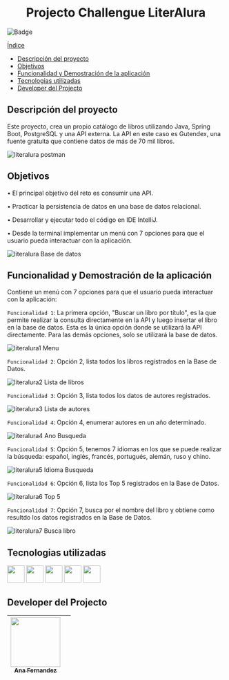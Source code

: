 
  <h1 align="center">Projecto Challengue LiterAlura</h1>

 ![Badge](http://img.shields.io/static/v1?label=STATUS&message=CONCLUIDO&color=GREEN&style=for-the-badge)
 
[Índice](#índice)

- [Descripción del proyecto](#descripción-del-proyecto)
- [Objetivos](#objetivos)
- [Funcionalidad y Demostración de la aplicación](#funcionalidad-y-demostración-de-la-aplicación)
- [Tecnologias utilizadas](#tecnologias-utilizadas)
- [Developer del Projecto](#developer-del-projecto)

  

## Descripción del proyecto


<p>Este proyecto, crea un propio catálogo de libros utilizando Java, Spring Boot, PostgreSQL y una API externa. La API en este caso es Gutendex, una fuente gratuita que contiene datos de más de 70 mil libros.</p>

![literalura postman](https://github.com/user-attachments/assets/3a6be322-92e2-4ab4-a798-5cf24af192a8)

## Objetivos

•	El principal objetivo del reto es consumir una API. 

•	Practicar la persistencia de datos en una base de datos relacional.

•	Desarrollar y ejecutar todo el código en  IDE IntelliJ.

•	Desde la terminal implementar un menú con 7 opciones para que el usuario pueda interactuar con la aplicación. 



![literalura Base de datos](https://github.com/user-attachments/assets/6aecdb51-50ae-428f-8347-16f6fda07107)



## Funcionalidad y Demostración de la aplicación

Contiene un menú con 7 opciones para que el usuario pueda interactuar con la aplicación:

`Funcionalidad 1`: La primera opción, "Buscar un libro por título", es la que permite realizar la consulta directamente en la API y luego insertar el libro en la base de datos. Esta es la única opción donde se utilizará la API directamente. Para las demás opciones, solo se utilizará la base de datos.

![literalura1 Menu](https://github.com/user-attachments/assets/a7e19f3b-fb8a-4170-8265-c3a922d5b815)

`Funcionalidad 2`: Opción 2, lista todos los libros registrados en la Base de Datos.

![literalura2 Lista de libros](https://github.com/user-attachments/assets/fef6d83c-90cc-400c-a0b0-c0d662dd7989)

`Funcionalidad 3`: Opción 3, lista todos los datos de autores registrados.

![literalura3 Lista de autores](https://github.com/user-attachments/assets/7b76cab4-6418-4975-8ad0-334209e00b57)

`Funcionalidad 4`: Opción 4, enumerar autores en un año determinado.

![literalura4 Ano Busqueda](https://github.com/user-attachments/assets/17f6d288-f4ae-4873-9d21-7185ff79e7dd)

`Funcionalidad 5`: Opción 5, tenemos 7 idiomas en los que se puede realizar la búsqueda: español, inglés, francés, portugués, alemán, ruso y chino.

![literalura5 Idioma Busqueda](https://github.com/user-attachments/assets/d72441c4-6e8f-4f8e-bf28-08001ec37ccc)

`Funcionalidad 6`: Opción 6, lista los Top 5 registrados en la Base de Datos.

![literalura6 Top 5](https://github.com/user-attachments/assets/8da5eab8-9fae-49a0-ab4f-e4c57b82e330)

`Funcionalidad 7`: Opción 7, busca por el nombre del libro y obtiene como resultdo los datos registrados en la Base de Datos.

![literalura7 Busca libro](https://github.com/user-attachments/assets/1824d037-5d45-4451-8c61-b20fc5fb2534)




## Tecnologias utilizadas


<img src="https://cdn.jsdelivr.net/gh/devicons/devicon@latest/icons/java/java-original.svg" width="40" height="40"/> <img src="https://cdn.jsdelivr.net/gh/devicons/devicon@latest/icons/vscode/vscode-original-wordmark.svg" width="40" height="40"/> <img src="https://cdn.jsdelivr.net/gh/devicons/devicon@latest/icons/json/json-original.svg" width="40" height="40" /> <img src="https://cdn.jsdelivr.net/gh/devicons/devicon@latest/icons/intellij/intellij-original.svg" width="40" height="40"/> <img src="https://cdn.jsdelivr.net/gh/devicons/devicon@latest/icons/postgresql/postgresql-original-wordmark.svg" width="40" height="40" />
          
          


## Developer del Projecto


| [<img src="https://avatars.githubusercontent.com/u/169064334?s=400&u=e750ebc6759c09750f78a6f491ac78069a292719&v=4" width=115><br><sub>Ana Fernandez</sub>](https://github.com/AnaFzCz) |    |
| :---: | :---: 


